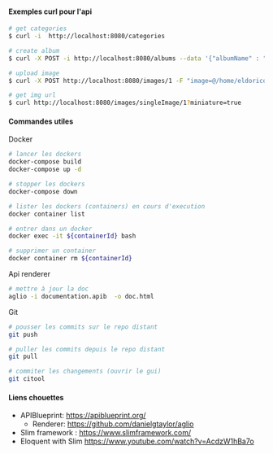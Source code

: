 #### Exemples curl pour l'api

```bash
# get categories 
$ curl -i  http://localhost:8080/categories

# create album 
$ curl -X POST -i http://localhost:8080/albums --data '{"albumName" : "Album Test", "category" : "1"}' --header "Content-Type: application/json" 

# upload image 
$ curl -X POST http://localhost:8080/images/1 -F "image=@/home/eldorico/Bureau/2011 - Ecusson Choiseul - Grand.jpg"

# get img url 
$ curl http://localhost:8080/images/singleImage/1?miniature=true 
```



#### Commandes utiles

Docker

```bash
# lancer les dockers
docker-compose build
docker-compose up -d

# stopper les dockers 
docker-compose down 

# lister les dockers (containers) en cours d'execution
docker container list

# entrer dans un docker 
docker exec -it ${containerId} bash

# supprimer un container 
docker container rm ${containerId}
```

Api renderer

```bash
# mettre à jour la doc
aglio -i documentation.apib  -o doc.html
```

Git

```bash
# pousser les commits sur le repo distant
git push 

# puller les commits depuis le repo distant
git pull 

# commiter les changements (ouvrir le gui)
git citool
```



#### Liens chouettes

- APIBlueprint: https://apiblueprint.org/
  - Renderer:  https://github.com/danielgtaylor/aglio
- Slim framework :  https://www.slimframework.com/
- Eloquent with Slim https://www.youtube.com/watch?v=AcdzW1hBa7o

